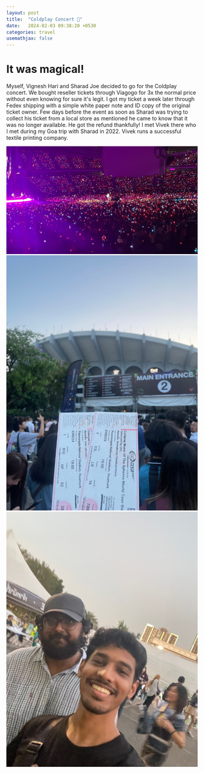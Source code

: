 ```yaml
---
layout: post
title:  "Coldplay Concert 🎤"
date:   2024-02-03 09:38:20 +0530
categories: travel
usemathjax: false
---
```



# It was magical!

Myself, Vignesh Hari and Sharad Joe decided to go for the Coldplay concert. We bought reseller tickets through Viagogo for 3x the normal price without even knowing for sure it's legit. I got my ticket a week later through Fedex shipping with a simple white paper note and ID copy of the original ticket owner. Few days before the event as soon as Sharad was trying to collect his ticket from a local store as mentioned he came to know that it was no longer available. He got the refund thankfully! I met Vivek there who I met during my Goa trip with Sharad in 2022. Vivek runs a successful textile printing company.

![coldplay](./coldplay-concert-1.jpg)
![ticket](./IMG_3055_compressed.jpg)
![selfie](./IMG_3057_compressed.jpg)